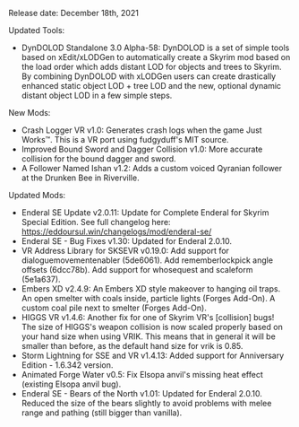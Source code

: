 Release date: December 18th, 2021

Updated Tools:
- DynDOLOD Standalone 3.0 Alpha-58: DynDOLOD is a set of simple tools based on xEdit/xLODGen to automatically create a Skyrim mod based on the load order which adds distant LOD for objects and trees to Skyrim. By combining DynDOLOD with xLODGen users can create drastically enhanced static object LOD + tree LOD and the new, optional dynamic distant object LOD in a few simple steps.

New Mods:
- Crash Logger VR v1.0: Generates crash logs when the game Just Works™. This is a VR port using fudgyduff's MIT source.
- Improved Bound Sword and Dagger Collision v1.0: More accurate collision for the bound dagger and sword.
- A Follower Named Ishan v1.2: Adds a custom voiced Qyranian follower at the Drunken Bee in Riverville.

Updated Mods:
- Enderal SE Update v2.0.11: Update for Complete Enderal for Skyrim Special Edition.  See full changelog here: https://eddoursul.win/changelogs/mod/enderal-se/ 
- Enderal SE - Bug Fixes v1.30: Updated for Enderal 2.0.10.
- VR Address Library for SKSEVR v0.19.0: Add support for dialoguemovementenabler (5de6061).  Add rememberlockpick angle offsets (6dcc78b). Add support for whosequest and scaleform (5e1a637).
- Embers XD v2.4.9: An Embers XD style makeover to hanging oil traps. An open smelter with coals inside, particle lights (Forges Add-On). A custom coal pile next to smelter (Forges Add-On).
- HIGGS VR v1.4.6: Another fix for one of Skyrim VR's [collision] bugs! The size of HIGGS's weapon collision is now scaled properly based on your hand size when using VRIK. This means that in general it will be smaller than before, as the default hand size for vrik is 0.85.
- Storm Lightning for SSE and VR v1.4.13: Added support for Anniversary Edition - 1.6.342 version.
- Animated Forge Water v0.5: Fix Elsopa anvil's missing heat effect (existing Elsopa anvil bug). 
- Enderal SE - Bears of the North v1.01:  Updated for Enderal 2.0.10.  Reduced the size of the bears slightly to avoid problems with melee range and pathing (still bigger than vanilla).
